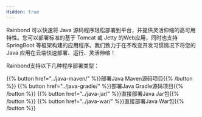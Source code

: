```yaml
---
Hidden: true
---
```


Rainbond 可以快速将 Java 源码程序轻松部署到平台，并提供灵活伸缩的高可用特性。您可以部署标准的基于 Tomcat 或 Jetty 的Web应用，同时也支持 SpringBoot 等框架构建的应用程序。我们致力于在不改变开发习惯情况下将您的 Java 应用在云端快速部署、运行、灵活伸缩！

Rainbond支持以下几种程序部署类型：

{{% button href="../java-maven/" %}}部署Java Maven源码项目{{% /button %}}
{{% button href="../java-gradle/" %}}部署Java Gradle源码项目{{% /button %}}
{{% button href="../java-jar/" %}}直接部署Java Jar包{{% /button %}}
{{% button href="../java-war/" %}}直接部署Java War包{{% /button %}}